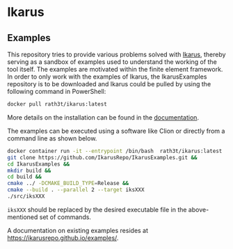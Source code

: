# Ikarus
## Examples

This repository tries to provide various problems solved with [Ikarus](https://ikarusrepo.github.io/), thereby serving as a sandbox of examples used to understand the working of the tool itself.
The examples are motivated within the finite element framework.
In order to only work with the examples of Ikarus, the IkarusExamples repository is to be downloaded and Ikarus could be pulled by using the following command in PowerShell:
```sh
docker pull rath3t/ikarus:latest
```
More details on the installation can be found in the [documentation](https://ikarusrepo.github.io/download/).

The examples can be executed using a software like Clion or directly from a command line as shown below.

```sh
docker container run -it --entrypoint /bin/bash  rath3t/ikarus:latest 
git clone https://github.com/IkarusRepo/IkarusExamples.git &&
cd IkarusExamples &&
mkdir build &&
cd build &&
cmake ../ -DCMAKE_BUILD_TYPE=Release &&
cmake --build . --parallel 2 --target iksXXX
./src/iksXXX
```
`iksXXX` should be replaced by the desired executable file in the above-mentioned set of commands.

A documentation on existing examples resides at https://ikarusrepo.github.io/examples/.
